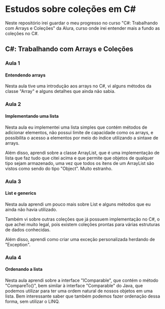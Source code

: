# Estudos sobre coleções em C#

Neste repositório irei guardar o meu progresso no curso "C#: Trabalhando com Arrays e Coleções" da Alura, curso onde irei entender mais a fundo as coleções no C#.

## C#: Trabalhando com Arrays e Coleções

### Aula 1

#### Entendendo arrays

Nesta aula tive uma introdução aos arrays no C#, vi alguns métodos da classe "Array" e alguns detalhes que ainda não sabia.

### Aula 2

#### Implementando uma lista

Nesta aula eu implementei uma lista simples que contém métodos de adicionar elementos, não possui limite de capacidade como os arrays, e possibilita o acesso a elementos por meio do índice utilizando a sintaxe de arrays.

Além disso, aprendi sobre a classe ArrayList, que é uma implementação de lista que faz tudo que citei acima e que permite que objetos de qualquer tipo sejam armazenado, uma vez que todos os itens de um ArrayList são vistos como sendo do tipo "Object". Muito estranho.

### Aula 3

#### List e generics

Nesta aula aprendi um pouco mais sobre List e alguns métodos que eu ainda não havia utilizado.

Também vi sobre outras coleções que já possuem implementação no C#, o que achei muito legal, pois existem coleções prontas para várias estruturas de dados conhecidas.

Além disso, aprendi como criar uma exceção personalizada herdando de "Exception".

### Aula 4

#### Ordenando a lista

Nesta aula aprendi sobre a interface "IComparable", que contém o método "CompareTo()", bem similar à interface "Comparable" do Java, que podemos utilizar para ter uma ordem natural de nossos objetos em uma lista. Bem interessante saber que também podemos fazer ordenação dessa forma, sem utilizar o LINQ.

